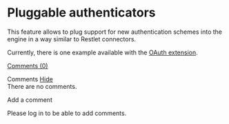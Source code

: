 Pluggable authenticators
========================

This feature allows to plug support for new authentication schemes into
the engine in a way similar to Restlet connectors.

Currently, there is one example available with the [OAuth
extension](http://web.archive.org/web/20090126045415/http://wiki.restlet.org/docs_1.1/13-restlet/28-restlet/80-restlet.html "OAuth extension").

[Comments
(0)](http://web.archive.org/web/20090126045415/http://wiki.restlet.org/docs_1.1/13-restlet/48-restlet/85-restlet.html#)

Comments
[Hide](http://web.archive.org/web/20090126045415/http://wiki.restlet.org/docs_1.1/13-restlet/48-restlet/85-restlet.html#)
\
There are no comments.

Add a comment

Please log in to be able to add comments.
